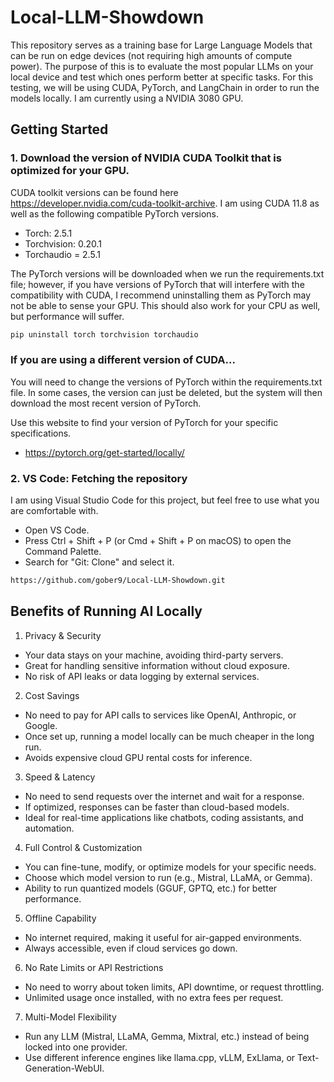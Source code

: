 # Local-LLM-Showdown
This repository serves as a training base for Large Language Models that can be run on edge devices (not requiring high amounts of compute power). The purpose of this is to evaluate the most popular LLMs on your local device and test which ones perform better at specific tasks. For this testing, we will be using CUDA, PyTorch, and LangChain in order to run the models locally. I am currently using a NVIDIA 3080 GPU.

## Getting Started
### 1. Download the version of NVIDIA CUDA Toolkit that is optimized for your GPU. 
CUDA toolkit versions can be found here https://developer.nvidia.com/cuda-toolkit-archive. I am using CUDA 11.8 as well as the following compatible PyTorch versions. 
- Torch: 2.5.1
- Torchvision: 0.20.1
- Torchaudio = 2.5.1

The PyTorch versions will be downloaded when we run the requirements.txt file; however, if you have versions of PyTorch that will interfere with the compatibility with CUDA, I recommend uninstalling them as PyTorch may not be able to sense your GPU. This should also work for your CPU as well, but performance will suffer.

```bash
pip uninstall torch torchvision torchaudio
```

### If you are using a different version of CUDA...
You will need to change the versions of PyTorch within the requirements.txt file. In some cases, the version can just be deleted, but the system will then download the most recent version of PyTorch. 

Use this website to find your version of PyTorch for your specific specifications.
- https://pytorch.org/get-started/locally/

### 2. VS Code: Fetching the repository
I am using Visual Studio Code for this project, but feel free to use what you are comfortable with. 
- Open VS Code.
- Press Ctrl + Shift + P (or Cmd + Shift + P on macOS) to open the Command Palette.
- Search for "Git: Clone" and select it.
```bash
https://github.com/gober9/Local-LLM-Showdown.git
```

## Benefits of Running AI Locally
1. Privacy & Security
- Your data stays on your machine, avoiding third-party servers.
- Great for handling sensitive information without cloud exposure.
- No risk of API leaks or data logging by external services.
2. Cost Savings
- No need to pay for API calls to services like OpenAI, Anthropic, or Google.
- Once set up, running a model locally can be much cheaper in the long run.
- Avoids expensive cloud GPU rental costs for inference.
3. Speed & Latency
- No need to send requests over the internet and wait for a response.
- If optimized, responses can be faster than cloud-based models.
- Ideal for real-time applications like chatbots, coding assistants, and automation.
4. Full Control & Customization
- You can fine-tune, modify, or optimize models for your specific needs.
- Choose which model version to run (e.g., Mistral, LLaMA, or Gemma).
- Ability to run quantized models (GGUF, GPTQ, etc.) for better performance.
5. Offline Capability
- No internet required, making it useful for air-gapped environments.
- Always accessible, even if cloud services go down.
6. No Rate Limits or API Restrictions
- No need to worry about token limits, API downtime, or request throttling.
- Unlimited usage once installed, with no extra fees per request.
7. Multi-Model Flexibility
- Run any LLM (Mistral, LLaMA, Gemma, Mixtral, etc.) instead of being locked into one provider.
- Use different inference engines like llama.cpp, vLLM, ExLlama, or Text-Generation-WebUI.
